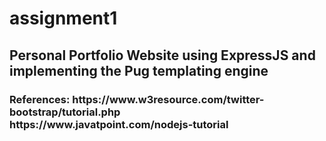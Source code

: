 # assignment1
<!DOCTYPE html>
<html>
<body>
<p>
<h2> Personal Portfolio Website using ExpressJS and implementing the Pug templating engine</h2>
<h3> References: https://www.w3resource.com/twitter-bootstrap/tutorial.php <br>
https://www.javatpoint.com/nodejs-tutorial</h3>

</p>

</body>
</html>
